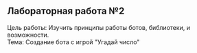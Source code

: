 ## Лабораторная работа №2
Цель работы: Изучить принципы работы ботов, библиотеки, и возможности.<br>
Тема: Создание бота с игрой "Угадай число"



